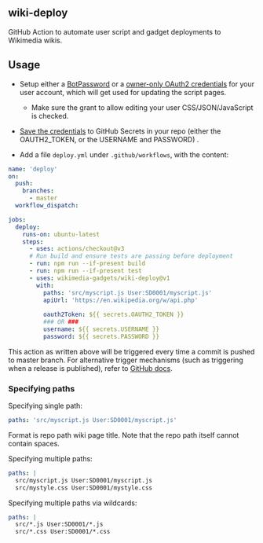## wiki-deploy

GitHub Action to automate user script and gadget deployments to Wikimedia wikis.

## Usage
* Setup either a [BotPassword](https://en.wikipedia.org/wiki/Special:BotPasswords) or a [owner-only OAuth2 credentials](https://meta.wikimedia.org/wiki/Special:OAuthConsumerRegistration/propose/oauth2?wpownerOnly=1) for your user account, which will get used for updating the script pages.
  * Make sure the grant to allow editing your user CSS/JSON/JavaScript is checked.
* [Save the credentials](https://docs.github.com/en/actions/security-guides/encrypted-secrets#creating-encrypted-secrets-for-a-repository) to GitHub Secrets in your repo (either the OAUTH2_TOKEN, or the USERNAME and PASSWORD) . 

* Add a file `deploy.yml` under `.github/workflows`, with the content:

```yaml
name: 'deploy'
on:
  push:
    branches:
      - master
  workflow_dispatch:

jobs:
  deploy:
    runs-on: ubuntu-latest
    steps:
      - uses: actions/checkout@v3
      # Run build and ensure tests are passing before deployment
      - run: npm run --if-present build
      - run: npm run --if-present test
      - uses: wikimedia-gadgets/wiki-deploy@v1
        with:
          paths: 'src/myscript.js User:SD0001/myscript.js'
          apiUrl: 'https://en.wikipedia.org/w/api.php'
          
          oauth2Token: ${{ secrets.OAUTH2_TOKEN }}
          ### OR ###
          username: ${{ secrets.USERNAME }}
          password: ${{ secrets.PASSWORD }}
```
This action as written above will be triggered every time a commit is pushed to master branch. For alternative trigger mechanisms (such as triggering when a release is published), refer to [GitHub docs](https://docs.github.com/en/actions/using-workflows/workflow-syntax-for-github-actions#on).

### Specifying paths

Specifying single path:
```yaml
paths: 'src/myscript.js User:SD0001/myscript.js'
```
Format is repo path <space> wiki page title. Note that the repo path itself cannot contain spaces.

Specifying multiple paths:
```yaml
paths: |
  src/myscript.js User:SD0001/myscript.js
  src/mystyle.css User:SD0001/mystyle.css
```

Specifying multiple paths via wildcards:
```yaml
paths: |
  src/*.js User:SD0001/*.js
  src/*.css User:SD0001/*.css
```
